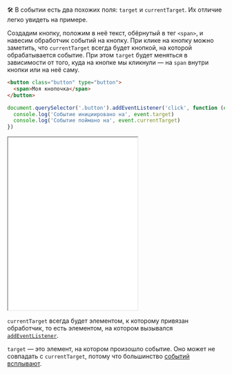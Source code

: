 🛠 В событии есть два похожих поля: `target` и `currentTarget`. Их отличие легко увидеть на примере.

Создадим кнопку, положим в неё текст, обёрнутый в тег `<span>`, и навесим обработчик событий на кнопку. При клике на кнопку можно заметить, что `currentTarget` всегда будет кнопкой, на которой обрабатывается событие. При этом `target` будет меняться в зависимости от того, куда на кнопке мы кликнули — на `span` внутри кнопки или на неё саму.

```html
<button class="button" type="button">
  <span>Моя кнопочка</span>
</button>
```

```js
document.querySelector('.button').addEventListener('click', function (event) {
  console.log('Событие инициировано на', event.target)
  console.log('Событие поймано на', event.currentTarget)
})
```

<iframe title="Разница между target и currentTarget" src="../demos/target-vs-currenttarget/" height="400"></iframe>

`currentTarget` всегда будет элементом, к которому привязан обработчик, то есть элементом, на котором вызывался [`addEventListener`](/js/element-addeventlistener).

`target` — это элемент, на котором произошло событие. Оно может не совпадать с `currentTarget`, потому что большинство [событий всплывают](/js/events/#vsplytie-sobytiy).
